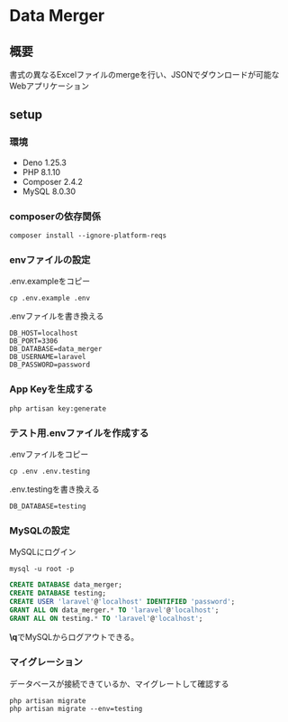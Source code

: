 # Data Merger

## 概要
書式の異なるExcelファイルのmergeを行い、JSONでダウンロードが可能なWebアプリケーション

## setup

### 環境

- Deno 1.25.3
- PHP 8.1.10
- Composer 2.4.2
- MySQL 8.0.30

### composerの依存関係
```shell
composer install --ignore-platform-reqs
```

### envファイルの設定

.env.exampleをコピー
```shell
cp .env.example .env
```

.envファイルを書き換える
```shell
DB_HOST=localhost
DB_PORT=3306
DB_DATABASE=data_merger
DB_USERNAME=laravel
DB_PASSWORD=password
```

### App Keyを生成する
```shell
php artisan key:generate
```

### テスト用.envファイルを作成する
.envファイルをコピー
```shell
cp .env .env.testing
```

.env.testingを書き換える
```shell
DB_DATABASE=testing
```

### MySQLの設定
MySQLにログイン
```shell
mysql -u root -p
```

```sql
CREATE DATABASE data_merger;
CREATE DATABASE testing;
CREATE USER 'laravel'@'localhost' IDENTIFIED 'password';
GRANT ALL ON data_merger.* TO 'laravel'@'localhost';
GRANT ALL ON testing.* TO 'laravel'@'localhost';
```

**\\q**でMySQLからログアウトできる。

### マイグレーション
データベースが接続できているか、マイグレートして確認する

```shell
php artisan migrate
php artisan migrate --env=testing
```
